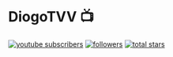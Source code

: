 # DiogoTVV 📺

<p align="left">
    <a href="https://www.youtube.com/diogotvv?sub_confirmation=1">
       <img alt="youtube subscribers" title="Subscribe to my YouTube channel" src="https://custom-icon-badges.demolab.com/youtube/channel/subscribers/UCbEuCNMMnFqdq4Oo9A8C6IA?color=%23E05D44&label=SUBSCRIBE&logo=video&logoColor=white&style=for-the-badge&labelColor=CE4630"/></a> 
    <a href="https://github.com/DiogoTVV?tab=followers">
       <img alt="followers" title="Follow me on Github" src="https://custom-icon-badges.demolab.com/github/followers/DiogoTVV?color=236ad3&labelColor=1155ba&style=for-the-badge&logo=person-add&label=Follow&logoColor=white"/></a>
    <a href="https://github.com/DiogoTVV?tab=repositories&sort=stargazers">
       <img alt="total stars" title="Total stars on GitHub" src="https://custom-icon-badges.demolab.com/github/stars/DiogoTVV?color=55960c&style=for-the-badge&labelColor=488207&logo=star"/></a>
</p>
<!--
**DiogoTVV/DiogoTVV** is a ✨ _special_ ✨ repository because its `README.md` (this file) appears on your GitHub profile.

Here are some ideas to get you started:

- 🔭 I’m currently working on ...
- 🌱 I’m currently learning ...
- 👯 I’m looking to collaborate on ...
- 🤔 I’m looking for help with ...
- 💬 Ask me about ...
- 📫 How to reach me: ...
- 😄 Pronouns: ...
- ⚡ Fun fact: ...
-->
